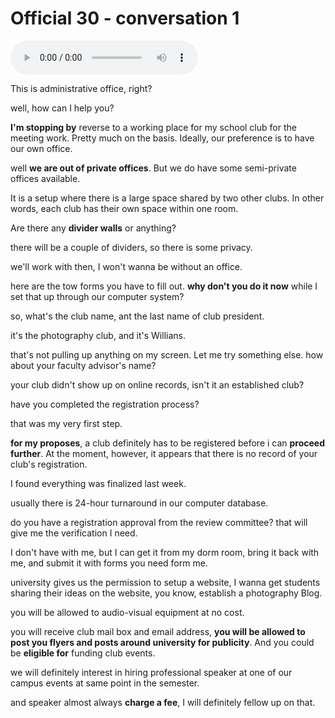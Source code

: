 # Official 30 - conversation 1

<audio controls>
  <source src="../audio/Official%2030%20-%20conversation%201.mp3">
</audio>

This is administrative office, right?

well, how can I help you?

**I'm stopping by** reverse to a working place for my school club for the meeting work. Pretty much on the basis. Ideally, our preference is to have our own office.

well **we are out of private offices**. But we do have some semi-private offices available.

It is a setup where there is a large space shared by two other clubs. In other words, each club has their own space within one room. 

Are there any **divider walls** or anything?

there will be a couple of dividers, so there is some privacy.

we'll work with then, I won't wanna be without an office.

here are the tow forms you have to fill out. **why don't you do it now** while I set that up through our computer system?

so, what's the club name, ant the last name of club president. 

it's the photography club, and it's Willians. 

that's not pulling up anything on my screen. Let me try something else. how about your faculty advisor's name?

 your club didn't show up on online records, isn't it an established club? 

have you completed the registration process?

that was my very first step.

**for my proposes**, a club definitely has to be registered before i can **proceed further**. At the moment, however, it appears that there is no record of your club's registration. 

I found everything was finalized last week. 

usually there is 24-hour turnaround in our computer database. 

do you have a registration approval from the review committee? that will give me the verification I need. 

I don't have with me, but I can get it from my dorm room, bring it back with me, and submit it with forms you need form me. 

university gives us the permission to setup a website, I wanna get students sharing their ideas on the website, you know, establish a photography Blog.  

you will be allowed to audio-visual equipment at no cost.

you will receive club mail box and email address, **you will be allowed to post you flyers and posts around university for publicity**.  And you could be **eligible for** funding club events. 

we will definitely interest in hiring professional speaker at one of  our campus events at same point in the semester. 

and speaker almost always **charge a fee**, I will definitely fellow up on that. 